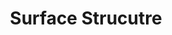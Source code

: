 ---
title: "Surface Strucutre"

categories: ['']

tags: ['Surface', 'Strucutre']

arwords: 'البنية السطحية'

arexps: []

enwords: ['Surface Strucutre']

enexps: []

arlexicons: 'ب'

enlexicons: 'S'

authors: ['Ruqayya Roshdy']

translators: ['']

citations: 'مقدمة في حوسبة اللغة العربية'

sources: 'مركز الملك عبدالله بن عبدالعزيز الدولي لخدمة اللغة العربية'

slug: ""
---